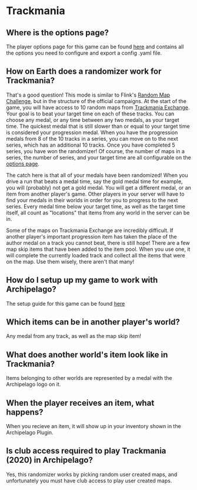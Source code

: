 # Trackmania

## Where is the options page?

The player options page for this game can be found [here](../player-options) and contains all the options you need to configure and export a config .yaml file.

## How on Earth does a randomizer work for Trackmania?

That's a good question! This mode is similar to Flink's [Random Map Challenge](https://flinkblog.de/RMC/), but in the structure of the official campaigns. At the start of the game, you will have access to 10 random maps from [Trackmania Exchange](https://trackmania.exchange/). Your goal is to beat your target time on each of these tracks. You can choose any medal, or any time between any two medals, as your target time. The quickest medal that is still slower than or equal to your target time is considered your progression medal. When you have the progression medals from 8 of the 10 tracks in a series, you can move on to the next series, which has an additional 10 tracks. Once you have completed 5 series, you have won the randomizer! Of course, the number of maps in a series, the number of series, and your target time are all configurable on the [options page](../player-options).

The catch here is that all of your medals have been randomized! When you drive a run that beats a medal time, say the gold medal time for example, you will (probably) not get a gold medal. You will get a different medal, or an item from another player's game. Other players in your server will have to find your medals in their worlds in order for you to progress to the next series. Every medal time below your target time, as well as the target time itself, all count as "locations" that items from any world in the server can be in.

Some of the maps on Trackmania Exchange are incredibly difficult. If another player's important progression item has taken the place of the author medal on a track you cannot beat, there is still hope! There are a few map skip items that have been added to the item pool. When you use one, it will complete the currently loaded track and collect all the items that were on the map. Use them wisely, there aren't that many!

## How do I setup up my game to work with Archipelago?

The setup guide for this game can be found [here](../../../tutorial/Trackmania/setup/en)

## Which items can be in another player's world?

Any medal from any track, as well as the map skip item!

## What does another world's item look like in Trackmania?

Items belonging to other worlds are represented by a medal with the Archipelago logo on it.

## When the player receives an item, what happens?

When you recieve an item, it will show up in your inventory shown in the Archipelago Plugin.

## Is club access required to play Trackmania (2020) in Archipelago?

Yes, this randomizer works by picking random user created maps, and unfortunately you must have club access to play user created maps.
